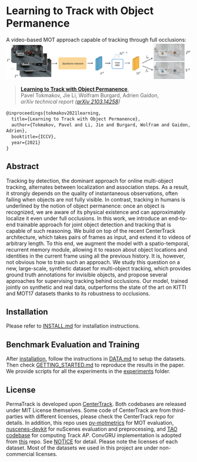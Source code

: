 # Learning to Track with Object Permanence
A video-based MOT approach capable of tracking through full occlusions:
![](readme/method.png)
> [**Learning to Track with Object Permanence**](https://arxiv.org/pdf/2103.14258.pdf),            
> Pavel Tokmakov, Jie Li, Wolfram Burgard, Adrien Gaidon,        
> *arXiv technical report ([arXiv 2103.14258](https://arxiv.org/pdf/2103.14258.pdf))*  


    @inproceedings{tokmakov2021learning,
      title={Learning to Track with Object Permanence},
      author={Tokmakov, Pavel and Li, Jie and Burgard, Wolfram and Gaidon, Adrien},
      booktitle={ICCV},
      year={2021}
    }

## Abstract
Tracking by detection, the dominant approach for online multi-object tracking, alternates between localization and association steps. As a result, it strongly depends on the quality of instantaneous observations, often failing when objects are not fully visible. In contrast, tracking in humans is underlined by the notion of object permanence: once an object is recognized, we are aware of its physical existence and can approximately localize it even under full occlusions. In this work, we introduce an end-to-end trainable approach for joint object detection and tracking that is capable of such reasoning. We build on top of the recent CenterTrack architecture, which takes pairs of frames as input, and extend it to videos of arbitrary length. To this end, we augment the model with a spatio-temporal, recurrent memory module, allowing it to reason about object locations and identities in the current frame using all the previous history. It is, however, not obvious how to train such an approach. We study this question on a new, large-scale, synthetic dataset for multi-object tracking, which provides ground truth annotations for invisible objects, and propose several approaches for supervising tracking behind occlusions. Our model, trained jointly on synthetic and real data, outperforms the state of the art on KITTI and MOT17 datasets thanks to its robustness to occlusions.

## Installation

Please refer to [INSTALL.md](readme/INSTALL.md) for installation instructions.

## Benchmark Evaluation and Training

After [installation](readme/INSTALL.md), follow the instructions in [DATA.md](readme/DATA.md) to setup the datasets. Then check [GETTING_STARTED.md](readme/GETTING_STARTED.md) to reproduce the results in the paper.
We provide scripts for all the experiments in the [experiments](experiments) folder.

## License

PermaTrack is developed upon [CenterTrack](https://github.com/xingyizhou/CenterTrack). Both codebases are released under MIT License themselves. Some code of CenterTrack are from third-parties with different licenses, please check the CenterTrack repo for details. In addition, this repo uses [py-motmetrics](https://github.com/cheind/py-motmetrics) for MOT evaluation, [nuscenes-devkit](https://github.com/nutonomy/nuscenes-devkit) for nuScenes evaluation and preprocessing, and [TAO codebase](https://github.com/TAO-Dataset/tao) for computing Track AP. ConvGRU implementation is adopted from [this](https://github.com/happyjin/ConvGRU-pytorch) repo. See [NOTICE](NOTICE) for detail. Please note the licenses of each dataset. Most of the datasets we used in this project are under non-commercial licenses.


